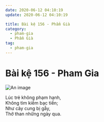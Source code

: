 ```yaml
---
date: 2020-06-12 04:10:19
update: 2020-06-12 04:10:19

title: Bài kệ 156 - Phẩm Già
category:
  - pham-gia
  - Phẩm Già
tag:
  - pham-gia
---
```


# Bài kệ 156 - Pham Gia

![An image](/img/pham-gia/pham-gia-156.jpg)

Lúc trẻ không phạm hạnh,<br>Không tìm kiếm bạc tiền;<br>Như cây cung bị gẫy,<br>Thở than những ngày qua.<br>
